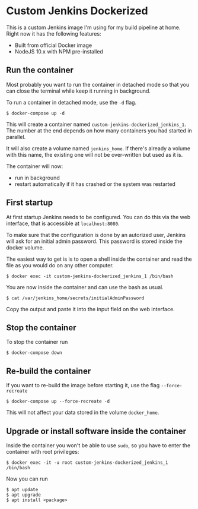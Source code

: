# Custom Jenkins Dockerized

This is a custom Jenkins image I'm using for my build pipeline at home. Right now it has the following features:

- Built from official Docker image
- NodeJS 10.x with NPM pre-installed

## Run the container

Most probably you want to run the container in detached mode so that you can close the terminal while keep it running in background.

To run a container in detached mode, use the `-d` flag.

    $ docker-compose up -d

This will create a container named `custom-jenkins-dockerized_jenkins_1`. The number at the end depends on how many containers you had started in parallel.

It will also create a volume named `jenkins_home`. If there's already a volume with this name, the existing one will not be over-written but used as it is.

The container will now:

- run in background
- restart automatically if it has crashed or the system was restarted

## First startup

At first startup Jenkins needs to be configured. You can do this via the web interface, that is accessible at `localhost:8080`.

To make sure that the configuration is done by an autorized user, Jenkins will ask for an initial admin password. This password is stored inside the docker volume.

The easiest way to get is is to open a shell inside the container and read the file as you would do on any other computer.

    $ docker exec -it custom-jenkins-dockerized_jenkins_1 /bin/bash

You are now inside the container and can use the bash as usual.

    $ cat /var/jenkins_home/secrets/initialAdminPassword

Copy the output and paste it into the input field on the web interface.

## Stop the container

To stop the container run

    $ docker-compose down

## Re-build the container

If you want to re-build the image before starting it, use the flag `--force-recreate`

    $ docker-compose up --force-recreate -d

This will not affect your data stored in the volume `docker_home`.

## Upgrade or install software inside the container

Inside the container you won't be able to use `sudo`, so you have to enter the container with root privileges:

    $ docker exec -it -u root custom-jenkins-dockerized_jenkins_1 /bin/bash

Now you can run

    $ apt update
    $ apt upgrade
    $ apt install <package>

